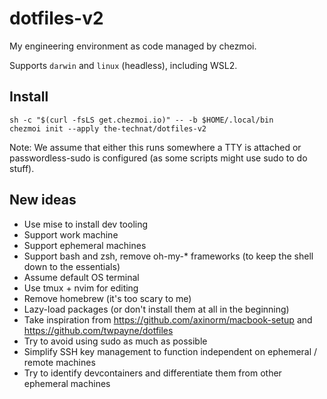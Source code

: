 # dotfiles-v2

My engineering environment as code managed by chezmoi.

Supports `darwin` and `linux` (headless), including WSL2.

## Install

```console
sh -c "$(curl -fsLS get.chezmoi.io)" -- -b $HOME/.local/bin
chezmoi init --apply the-technat/dotfiles-v2
```

Note: We assume that either this runs somewhere a TTY is attached or passwordless-sudo is configured (as some scripts might use sudo to do stuff).

## New ideas
- Use mise to install dev tooling
- Support work machine
- Support ephemeral machines
- Support bash and zsh, remove oh-my-* frameworks (to keep the shell down to the essentials)
- Assume default OS terminal
- Use tmux + nvim for editing 
- Remove homebrew (it's too scary to me)
- Lazy-load packages (or don't install them at all in the beginning) 
- Take inspiration from https://github.com/axinorm/macbook-setup and https://github.com/twpayne/dotfiles
- Try to avoid using sudo as much as possible
- Simplify SSH key management to function independent on ephemeral / remote machines
- Try to identify devcontainers and differentiate them from other ephemeral machines
